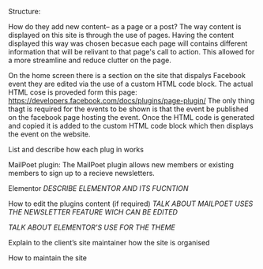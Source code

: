 Structure:

How do they add new content– as a page or a post?
The way content is displayed on this site is through the use of pages. Having the content displayed this way was chosen becasue each page will contains different information that will be relivant to that page's call to action. This allowed for a more streamline and reduce clutter on the page. 

On the home screen there is a section on the site that dispalys Facebook event they are edited via the use of a custom HTML code block. The actual HTML cose is proveded form this page: https://developers.facebook.com/docs/plugins/page-plugin/
The only thing thagt is required for the events to be shown is that the event be published on the facebook page hosting the event. Once the HTML code is generated and copied it is added to the custom HTML code block which then displays the event on the website. 

List and describe how each plug in works 

MailPoet plugin:
The MailPoet plugin allows new members or existing members to sign up to a recieve newsletters. 

Elementor
*DESCRIBE ELEMENTOR AND ITS FUCNTION*


How to edit the plugins content (if required)
*TALK ABOUT MAILPOET USES THE NEWSLETTER FEATURE WICH CAN BE EDITED*

*TALK ABOUT ELEMENTOR'S USE FOR THE THEME*

Explain to the client’s site maintainer how the site is organised

How to maintain the site 
